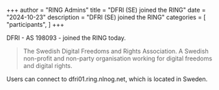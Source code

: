 +++
author = "RING Admins"
title = "DFRI (SE) joined the RING"
date = "2024-10-23"
description = "DFRI (SE) joined the RING"
categories = [
    "participants",
]
+++

DFRI - AS 198093 - joined the RING today.

> The Swedish Digital Freedoms and Rights Association. A Swedish non-profit and non-party organisation working for digital freedoms and digital rights.

Users can connect to dfri01.ring.nlnog.net, which is located in Sweden.
